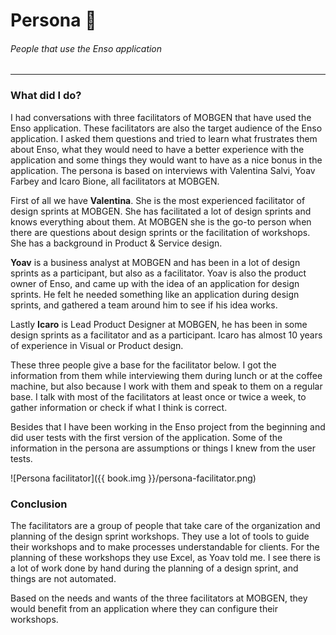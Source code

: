 # Persona 👫
###### People that use the Enso application
---

### What did I do?
I had conversations with three facilitators of MOBGEN that have used the Enso application. These facilitators are also the target audience of the Enso application. I asked them questions and tried to learn what frustrates them about Enso, what they would need to have a better experience with the application and some things they would want to have as a nice bonus in the application. The persona is based on interviews with Valentina Salvi, Yoav Farbey and Icaro Bione, all facilitators at MOBGEN.

First of all we have **Valentina**. She is the most experienced facilitator of design sprints at MOBGEN. She has facilitated a lot of design sprints and knows everything about them. At MOBGEN she is the go-to person when there are questions about design sprints or the facilitation of workshops. She has a background in Product & Service design.

**Yoav** is a business analyst at MOBGEN and has been in a lot of design sprints as a participant, but also as a facilitator. Yoav is also the product owner of Enso, and came up with the idea of an application for design sprints. He felt he needed something like an application during design sprints, and gathered a team around him to see if his idea works.

Lastly **Icaro** is Lead Product Designer at MOBGEN, he has been in some design sprints as a facilitator and as a participant. Icaro has almost 10 years of experience in Visual or Product design.

These three people give a base for the facilitator below. I got the information from them while interviewing them during lunch or at the coffee machine, but also because I work with them and speak to them on a regular base. I talk with most of the facilitators at least once or twice a week, to gather information or check if what I think is correct.

Besides that I have been working in the Enso project from the beginning and did user tests with the first version of the application. Some of the information in the persona are assumptions or things I knew from the user tests.

![Persona facilitator]({{ book.img }}/persona-facilitator.png)

### Conclusion
The facilitators are a group of people that take care of the organization and planning of the design sprint workshops. They use a lot of tools to guide their workshops and to make processes understandable for clients. For the planning of these workshops they use Excel, as Yoav told me. I see there is a lot of work done by hand during the planning of a design sprint, and things are not automated.

Based on the needs and wants of the three facilitators at MOBGEN, they would benefit from an application where they can configure their workshops.
